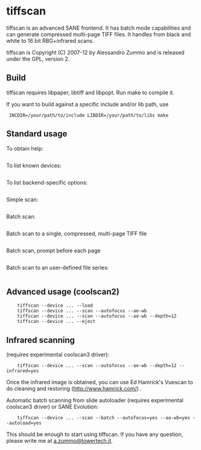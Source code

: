 tiffscan
========

tiffscan is an advanced SANE frontend. It has batch mode capabilities and
can generate compressed multi-page TIFF files. It handles from black and
white to 16 bit RBG+infrared scans.

tiffscan is Copyright (C) 2007-12 by Alessandro Zummo
and is released under the GPL, version 2.

Build
-----

tiffscan requires libpaper, libtiff and libpopt. Run make
to compile it.

If you want to build against a specific include and/or lib path, use

```
 INCDIR=/your/path/to/include LIBDIR=/your/path/to/libs make
```

Standard usage
--------------

To obtain help:
``` tiffscan --help
```

To list known devices:
``` tiffscan --list-devices
```

To list backend-specific options:
``` tiffscan --device .... --help
```

Simple scan:
``` tiffscan --device .... --scan
```

Batch scan:
``` tiffscan --device .... --scan --batch --paper a4
```

Batch scan to a single, compressed, multi-page TIFF file
``` tiffscan --device .... --scan --batch --compress --multi-page
```

Batch scan, prompt before each page
``` tiffscan --device .... --scan --batch --batch-prompt
```

Batch scan to an user-defined file series:
``` tiffscan --device .... --scan --batch --output-file my-scanned-page-%04d.tif
```

Advanced usage (coolscan2)
--------------------------
```
    tiffscan --device ... --load
    tiffscan --device ... --scan --autofocus --ae-wb
    tiffscan --device ... --scan --autofocus --ae-wb --depth=12
    tiffscan --device ... --eject
```

Infrared scanning 
-----------------

(requires experimental coolscan3 driver):

```
    tiffscan --device ... --scan --autofocus --ae-wb --depth=12 --infrared=yes
```

Once the infrared image is obtained, you can use Ed Hamrick's Vuescan
to do cleaning and restoring (http://www.hamrick.com/) .

Automatic batch scanning from slide autoloader
(requires experimental coolscan3 driver) or SANE Evolution:

``` 
    tiffscan --device ... --scan --batch --autofocus=yes --ae-wb=yes --autoload=yes
```

This should be enough to start using tiffscan. If you have any
question, please write me at a.zummo@towertech.it.

